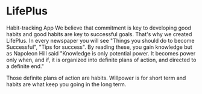 # LifePlus

Habit-tracking App 
We believe that commitment is key to developing good habits and good habits are key to successful goals.
That's why we created LifePlus. 
In every newspaper you will see "Things you should do to become Successful", "Tips for success".
By reading these, you gain knowledge but as Napoleon Hill said "Knowledge is only potential power. It becomes power only when, and if, it is organized into definite plans of action, and directed to a definite end."

Those definite plans of action are habits. Willpower is for short term and habits are what keep you going in the long term.
